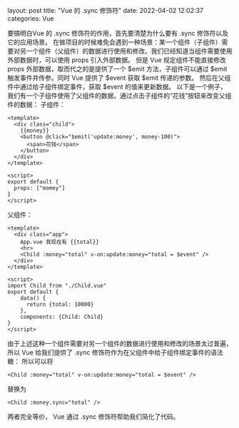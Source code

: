 layout: post
title: "Vue 的 .sync 修饰符"
date: 2022-04-02 12:02:37
categories: Vue

要搞明白Vue 的 .sync 修饰符的作用，首先要清楚为什么要有 .sync 修饰符以及它的应用场景。
在做项目的时候难免会遇到一种场景：某一个组件（子组件）需要对另一个组件（父组件）的数据进行使用和修改。我们已经知道当组件需要使用外部数据时，可以使用 props 引入外部数据。
但是 Vue 规定组件不能直接修改 props 外部数据，取而代之的是提供了一个 $emit 方法，子组件可以通过 $emit 触发事件并传参。同时 Vue 提供了 $event 获取 $emit 传递的参数。
然后在父组件中通过给子组件绑定事件，获取 $event 的值来更新数据。
以下是一个例子，我们有一个子组件使用了父组件的数据。通过点击子组件的“花钱”按钮来改变父组件的数据：
子组件：
```Vue
<template>
  <div class="child">
    {{money}}
    <button @click="$emit('update:money', money-100)">
      <span>花钱</span>
    </button>
  </div>
</template>

<script>
export default {
  props: ["momey"]
}
</script>
```
父组件：
```Vue
<template>
  <div class="app">
    App.vue 我现在有 {{total}}
    <hr>
    <Child :money="total" v-on:update:money="total = $event" />
  </div>
</template>

<script>
import Child from "./Child.vue"
export default {
    data() {
      return {total: 10000}
    },
    components: {Child: Child}
}
</script>
```
由于上述这种一个组件需要对另一个组件的数据进行使用和修改的场景太过普遍，所以 Vue 给我们提供了 .sync 修饰符作为在父组件中给子组件绑定事件的语法糖：
所以可以将
```Vue
<Child :money="total" v-on:update:money="total = $event" />
```
替换为
```Vue
<Child :money.sync="total" />
```
两者完全等价， Vue 通过 .sync 修饰符帮助我们简化了代码。
